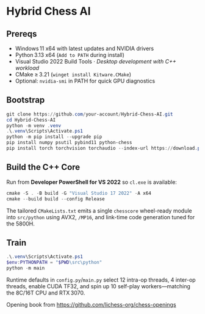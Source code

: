 # Hybrid Chess AI

## Prereqs
- Windows 11 x64 with latest updates and NVIDIA drivers  
- Python 3.13 x64 (`Add to PATH` during install)  
- Visual Studio 2022 Build Tools · *Desktop development with C++ workload*  
- CMake ≥ 3.21 (`winget install Kitware.CMake`)  
- Optional: `nvidia-smi` in PATH for quick GPU diagnostics

## Bootstrap
```powershell
git clone https://github.com/your-account/Hybrid-Chess-AI.git
cd Hybrid-Chess-AI
python -m venv .venv
.\.venv\Scripts\Activate.ps1
python -m pip install --upgrade pip
pip install numpy psutil pybind11 python-chess
pip install torch torchvision torchaudio --index-url https://download.pytorch.org/whl/cu124
```

## Build the C++ Core
Run from **Developer PowerShell for VS 2022** so `cl.exe` is available:
```powershell
cmake -S . -B build -G "Visual Studio 17 2022" -A x64
cmake --build build --config Release
```
The tailored `CMakeLists.txt` emits a single `chesscore` wheel-ready module into `src/python` using AVX2, `/MP16`, and link-time code generation tuned for the 5800H.

## Train
```powershell
.\.venv\Scripts\Activate.ps1
$env:PYTHONPATH = "$PWD\src\python"
python -m main
```
Runtime defaults in `config.py`/`main.py` select 12 intra-op threads, 4 inter-op threads, enable CUDA TF32, and spin up 10 self-play workers—matching the 8C/16T CPU and RTX 3070.

Opening book from https://github.com/lichess-org/chess-openings